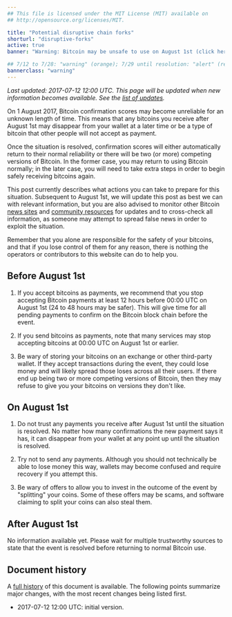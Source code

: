 ```yaml
---
## This file is licensed under the MIT License (MIT) available on
## http://opensource.org/licenses/MIT.

title: "Potential disruptive chain forks"
shorturl: "disruptive-forks"
active: true
banner: "Warning: Bitcoin may be unsafe to use on August 1st (click here for details)"

## 7/12 to 7/28: "warning" (orange); 7/29 until resolution: "alert" (red)
bannerclass: "warning"
---
```

*Last updated: 2017-07-12 12:00 UTC.  This page will be updated when new
information becomes available.  See the [list of updates][].*

On 1 August 2017, Bitcoin confirmation scores may become unreliable for
an unknown length of time.  This means that any bitcoins you receive
after August 1st may disappear from your wallet at a later time or be a
type of bitcoin that other people will not accept as payment.

Once the situation is resolved, confirmation scores will either
automatically return to their normal reliability or there will be two
(or more) competing versions of Bitcoin.  In the former case, you may
return to using Bitcoin normally; in the later case, you will need to
take extra steps in order to begin safely receiving bitcoins again.

This post currently describes what actions you can take to prepare for
this situation.  Subsequent to August 1st, we will update this post as
best we can with relevant information, but you are also advised to
monitor other Bitcoin [news sites][] and [community resources][] for
updates and to cross-check all information, as someone may attempt to
spread false news in order to exploit the situation.

Remember that you alone are responsible for the safety of your bitcoins,
and that if you lose control of them for any reason, there is nothing
the operators or contributors to this website can do to help you.

## Before August 1st

1. If you accept bitcoins as payments, we recommend that you stop
accepting Bitcoin payments at least 12 hours before 00:00 UTC on August
1st (24 to 48 hours may be safer).  This will give time for all pending
payments to confirm on the Bitcoin block chain before the event.

1. If you send bitcoins as payments, note that many services may stop
accepting bitcoins at 00:00 UTC on August 1st or earlier.

1. Be wary of storing your bitcoins on an exchange or other third-party
wallet.  If they accept transactions during the event, they could lose
money and will likely spread those loses across all their users.  If
there end up being two or more competing versions of Bitcoin, then they
may refuse to give you your bitcoins on versions they don't like.

## On August 1st

1. Do not trust any payments you receive after August 1st until the situation
is resolved.  No matter how many confirmations the new payment says it
has, it can disappear from your wallet at any point up until the
situation is resolved.

1. Try not to send any payments.  Although you should not technically be
able to lose money this way, wallets may become confused and require
recovery if you attempt this.

1. Be wary of offers to allow you to invest in the outcome of the event
by "splitting" your coins.  Some of these offers may be scams, and
software claiming to split your coins can also steal them.

## After August 1st

No information available yet.  Please wait for multiple trustworthy
sources to state that the event is resolved before returning to normal
Bitcoin use.

## Document history

A [full history][] of this document is available.  The following points
summarize major changes, with the most recent changes being listed
first.

- 2017-07-12 12:00 UTC: initial version.

[full history]: https://github.com/bitcoin-dot-org/bitcoin.org/commits/master/_alerts/2017-07-12-disruptive-forks.md
[list of updates]: #document-history
[news sites]: /en/resources#news
[community resources]: /en/community
